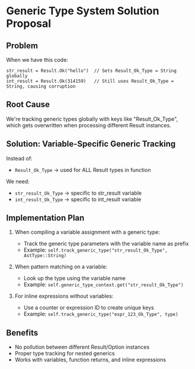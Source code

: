 # Generic Type System Solution Proposal

## Problem
When we have this code:
```zen
str_result = Result.Ok("hello")  // Sets Result_Ok_Type = String globally
int_result = Result.Ok(314159)   // Still uses Result_Ok_Type = String, causing corruption
```

## Root Cause
We're tracking generic types globally with keys like "Result_Ok_Type", which gets overwritten when processing different Result instances.

## Solution: Variable-Specific Generic Tracking

Instead of:
- `Result_Ok_Type` -> used for ALL Result types in function

We need:
- `str_result_Ok_Type` -> specific to str_result variable
- `int_result_Ok_Type` -> specific to int_result variable

## Implementation Plan

1. When compiling a variable assignment with a generic type:
   - Track the generic type parameters with the variable name as prefix
   - Example: `self.track_generic_type("str_result_Ok_Type", AstType::String)`

2. When pattern matching on a variable:
   - Look up the type using the variable name
   - Example: `self.generic_type_context.get("str_result_Ok_Type")`

3. For inline expressions without variables:
   - Use a counter or expression ID to create unique keys
   - Example: `self.track_generic_type("expr_123_Ok_Type", type)`

## Benefits
- No pollution between different Result/Option instances
- Proper type tracking for nested generics
- Works with variables, function returns, and inline expressions